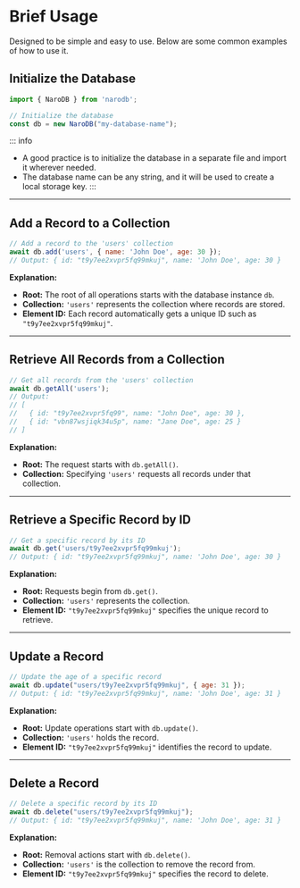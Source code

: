 # Brief Usage

Designed to be simple and easy to use. Below are some common examples of how to use it.

## Initialize the Database

```javascript
import { NaroDB } from 'narodb';

// Initialize the database
const db = new NaroDB("my-database-name");
```

::: info
- A good practice is to initialize the database in a separate file and import it wherever needed.
- The database name can be any string, and it will be used to create a local storage key.
:::

---

## Add a Record to a Collection

```javascript
// Add a record to the 'users' collection
await db.add('users', { name: 'John Doe', age: 30 });
// Output: { id: "t9y7ee2xvpr5fq99mkuj", name: 'John Doe', age: 30 }
```

**Explanation:**

- **Root:** The root of all operations starts with the database instance `db`.
- **Collection:** `'users'` represents the collection where records are stored.
- **Element ID:** Each record automatically gets a unique ID such as `"t9y7ee2xvpr5fq99mkuj"`.

---

## Retrieve All Records from a Collection

```javascript
// Get all records from the 'users' collection
await db.getAll('users');
// Output:
// [
//   { id: "t9y7ee2xvpr5fq99", name: "John Doe", age: 30 },
//   { id: "vbn87wsjiqk34u5p", name: "Jane Doe", age: 25 }
// ]
```

**Explanation:**

- **Root:** The request starts with `db.getAll()`.
- **Collection:** Specifying `'users'` requests all records under that collection.

---

## Retrieve a Specific Record by ID

```javascript
// Get a specific record by its ID
await db.get('users/t9y7ee2xvpr5fq99mkuj');
// Output: { id: "t9y7ee2xvpr5fq99mkuj", name: 'John Doe', age: 30 }
```

**Explanation:**

- **Root:** Requests begin from `db.get()`.
- **Collection:** `'users'` represents the collection.
- **Element ID:** `"t9y7ee2xvpr5fq99mkuj"` specifies the unique record to retrieve.

---

## Update a Record

```javascript
// Update the age of a specific record
await db.update("users/t9y7ee2xvpr5fq99mkuj", { age: 31 });
// Output: { id: "t9y7ee2xvpr5fq99mkuj", name: 'John Doe', age: 31 }
```

**Explanation:**

- **Root:** Update operations start with `db.update()`.
- **Collection:** `'users'` holds the record.
- **Element ID:** `"t9y7ee2xvpr5fq99mkuj"` identifies the record to update.

---

## Delete a Record

```javascript
// Delete a specific record by its ID
await db.delete("users/t9y7ee2xvpr5fq99mkuj");
// Output: { id: "t9y7ee2xvpr5fq99mkuj", name: 'John Doe', age: 31 }
```

**Explanation:**

- **Root:** Removal actions start with `db.delete()`.
- **Collection:** `'users'` is the collection to remove the record from.
- **Element ID:** `"t9y7ee2xvpr5fq99mkuj"` specifies the record to delete.
